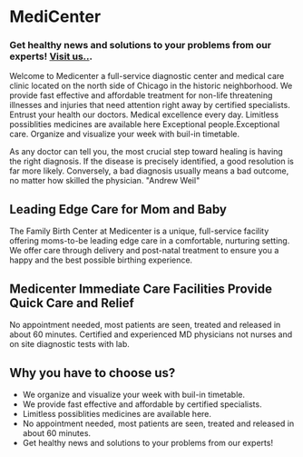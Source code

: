 # MediCenter

### Get healthy news and solutions to your problems from our experts! [Visit us..](https://medicenter-a7a6f.web.app/).


Welcome to Medicenter a full-service diagnostic center and medical care clinic located on the north side of Chicago in the historic neighborhood. We provide fast effective and affordable treatment for non-life threatening illnesses and injuries that need attention right away by certified specialists. Entrust your health our doctors. Medical excellence every day. Limitless possiblities medicines are available here Exceptional people.Exceptional care. Organize and visualize your week with buil-in timetable.


As any doctor can tell you, the most crucial step toward healing is having the right diagnosis. If the disease is precisely identified, a good resolution is far more likely. Conversely, a bad diagnosis usually means a bad outcome, no matter how skilled the physician. "Andrew Weil"


## Leading Edge Care for Mom and Baby
The Family Birth Center at Medicenter is a unique, full-service facility offering moms-to-be leading edge care in a comfortable, nurturing setting. We offer care through delivery and post-natal treatment to ensure you a happy and the best possible birthing experience.

## Medicenter Immediate Care Facilities Provide Quick Care and Relief
No appointment needed, most patients are seen, treated and released in about 60 minutes. Certified and experienced MD physicians not nurses and on site diagnostic tests with lab.


## Why you have to choose us?

* We organize and visualize your week with buil-in timetable.
* We provide fast effective and affordable by certified specialists.
* Limitless possiblities medicines are available here.
* No appointment needed, most patients are seen, treated and released in about 60 minutes.
* Get healthy news and solutions to your problems from our experts!

